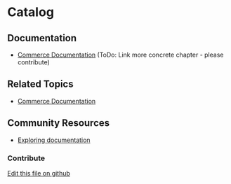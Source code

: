 # Catalog

## Documentation

* [Commerce Documentation](https://learn.liferay.com/w/commerce/index) (ToDo: Link more concrete chapter - please contribute)

## Related Topics

* [Commerce Documentation](https://learn.liferay.com/w/commerce/index)

## Community Resources

* [Exploring documentation](https://liferay.dev/blogs/-/blogs/exploring-documentation)

### Contribute

[Edit this file on github](https://github.com/olafk/controlpanel-documentation-docs/blob/master/md/74en/com_liferay_configuration_admin_web_portlet_InstanceSettingsPortlet/com.liferay.commerce.media.internal.configuration.CommerceMediaDefaultImageConfiguration.md)
